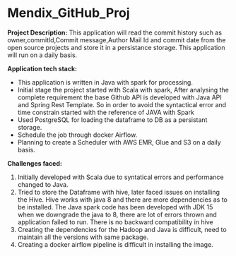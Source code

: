 # Mendix_GitHub_Proj

**Project Description:**
          This application will read the commit history such as owner,commitId,Commit message,Author Mail Id and commit date from the open source projects and store it in a persistance storage. This application will run on a daily basis.
          
**Application tech stack:**


- This application is written in Java with spark for processing. 
- Initial stage the project started with Scala with spark, After analysing the complete requirement the base Github API is developed with Java API and Spring Rest Template. So in order to avoid the syntactical error and time constrain started with the reference of JAVA with Spark 
- Used PostgreSQL for loading the dataframe to DB as a persistant storage.
- Schedule the job through docker Airflow. 
- Planning to create a Scheduler with AWS EMR, Glue and S3 on a daily basis.

**Challenges faced:**
1. Initially developed with Scala due to syntatical errors and performance changed to Java.
2. Tried to store the Dataframe with hive, later faced issues on installing the Hive. Hive works with java 8 and there are more dependencies as to be installed. The Java spark code has been developed with JDK 15 when we downgrade the java to 8, there are lot of errors thrown and application failed to run. There is no backward compatibility in hive
3. Creating the dependencies for the Hadoop and Java is difficult, need to maintain all the versions with same package.
4. Creating a docker airflow pipeline is difficult in installing the image.



